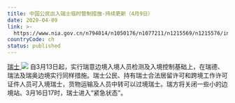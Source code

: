 ```yaml
---
title: 中国公民出入瑞士临时管制措施-持续更新（4月9日）
date: 2020-04-09
link: >-
  https://www.nia.gov.cn/n794014/n1050176/n1077211/n1215569/n1215576/index.html
countryCode: ch
status: published
---
```

[瑞士 ![](../../../../../dbsource/1227208/1229561.png)](javascript:void(0))
    [](javascript:void(0))自3月13日起，实行瑞意边境入境人员检测及入境控制基础上，在瑞德、瑞法及瑞奥边境实行同样措施。瑞士公民、持有瑞士合法居留许可和跨境工作许可证件人员可入境瑞士，货物运输及人员中转可以过境瑞士。瑞方将关闭一些小的边境站。3月16日17时，瑞士进入“紧急状态”。
